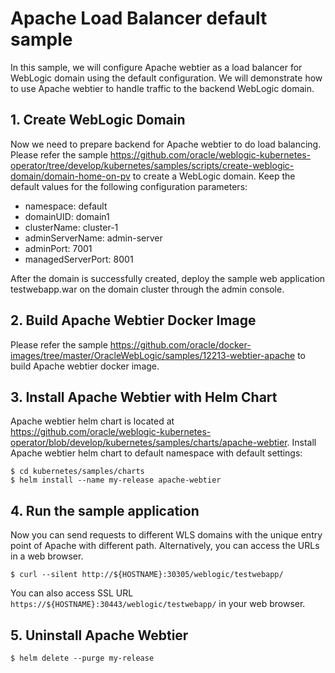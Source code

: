 # Apache Load Balancer default sample
In this sample, we will configure Apache webtier as a load balancer for WebLogic domain using the default configuration. We will demonstrate how to use Apache webtier to handle traffic to the backend WebLogic domain.

## 1. Create WebLogic Domain
Now we need to prepare backend for Apache webtier to do load balancing. Please refer the sample https://github.com/oracle/weblogic-kubernetes-operator/tree/develop/kubernetes/samples/scripts/create-weblogic-domain/domain-home-on-pv to create a WebLogic domain. Keep the default values for the following configuration parameters:
- namespace: default
- domainUID: domain1
- clusterName: cluster-1
- adminServerName: admin-server
- adminPort: 7001
- managedServerPort: 8001

After the domain is successfully created, deploy the sample web application testwebapp.war on the domain cluster through the admin console.

## 2. Build Apache Webtier Docker Image
Please refer the sample https://github.com/oracle/docker-images/tree/master/OracleWebLogic/samples/12213-webtier-apache to build Apache webtier docker image.

## 3. Install Apache Webtier with Helm Chart
Apache webtier helm chart is located at https://github.com/oracle/weblogic-kubernetes-operator/blob/develop/kubernetes/samples/charts/apache-webtier.
Install Apache webtier helm chart to default namespace with default settings:
```
$ cd kubernetes/samples/charts
$ helm install --name my-release apache-webtier
```

## 4. Run the sample application
Now you can send requests to different WLS domains with the unique entry point of Apache with different path. Alternatively, you can access the URLs in a web browser.
```
$ curl --silent http://${HOSTNAME}:30305/weblogic/testwebapp/
```
You can also access SSL URL `https://${HOSTNAME}:30443/weblogic/testwebapp/` in your web browser.

## 5. Uninstall Apache Webtier
```
$ helm delete --purge my-release
```
